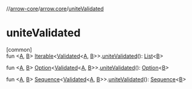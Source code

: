 //[arrow-core](../../index.md)/[arrow.core](index.md)/[uniteValidated](unite-validated.md)

# uniteValidated

[common]\
fun &lt;[A](unite-validated.md), [B](unite-validated.md)&gt; [Iterable](https://kotlinlang.org/api/latest/jvm/stdlib/kotlin.collections/-iterable/index.html)&lt;[Validated](-validated/index.md)&lt;[A](unite-validated.md), [B](unite-validated.md)&gt;&gt;.[uniteValidated](unite-validated.md)(): [List](https://kotlinlang.org/api/latest/jvm/stdlib/kotlin.collections/-list/index.html)&lt;[B](unite-validated.md)&gt;

fun &lt;[A](unite-validated.md), [B](unite-validated.md)&gt; [Option](-option/index.md)&lt;[Validated](-validated/index.md)&lt;[A](unite-validated.md), [B](unite-validated.md)&gt;&gt;.[uniteValidated](unite-validated.md)(): [Option](-option/index.md)&lt;[B](unite-validated.md)&gt;

fun &lt;[A](unite-validated.md), [B](unite-validated.md)&gt; [Sequence](https://kotlinlang.org/api/latest/jvm/stdlib/kotlin.sequences/-sequence/index.html)&lt;[Validated](-validated/index.md)&lt;[A](unite-validated.md), [B](unite-validated.md)&gt;&gt;.[uniteValidated](unite-validated.md)(): [Sequence](https://kotlinlang.org/api/latest/jvm/stdlib/kotlin.sequences/-sequence/index.html)&lt;[B](unite-validated.md)&gt;
